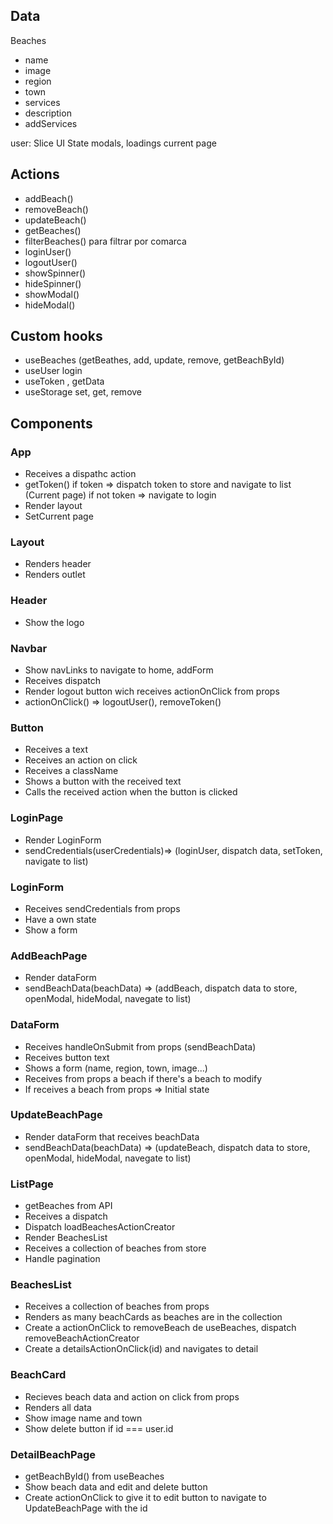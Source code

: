 ## Data

Beaches

- name
- image
- region
- town
- services
- description
- addServices

user: Slice
UI State modals, loadings
current page

## Actions

- addBeach()
- removeBeach()
- updateBeach()
- getBeaches()
- filterBeaches() para filtrar por comarca
- loginUser()
- logoutUser()
- showSpinner()
- hideSpinner()
- showModal()
- hideModal()

## Custom hooks

- useBeaches (getBeathes, add, update, remove, getBeachById)
- useUser login
- useToken , getData
- useStorage set, get, remove

## Components

### App

- Receives a dispathc action
- getToken()
  if token => dispatch token to store and navigate to list (Current page)
  if not token => navigate to login
- Render layout
- SetCurrent page

### Layout

- Renders header
- Renders outlet

### Header

- Show the logo

### Navbar

- Show navLinks to navigate to home, addForm
- Receives dispatch
- Render logout button wich receives actionOnClick from props
- actionOnClick() => logoutUser(), removeToken()

### Button

- Receives a text
- Receives an action on click
- Receives a className
- Shows a button with the received text
- Calls the received action when the button is clicked

### LoginPage

- Render LoginForm
- sendCredentials(userCredentials)=> (loginUser, dispatch data, setToken, navigate to list)

### LoginForm

- Receives sendCredentials from props
- Have a own state
- Show a form

### AddBeachPage

- Render dataForm
- sendBeachData(beachData) => (addBeach, dispatch data to store, openModal, hideModal, navegate to list)

### DataForm

- Receives handleOnSubmit from props (sendBeachData)
- Receives button text
- Shows a form (name, region, town, image...)
- Receives from props a beach if there's a beach to modify
- If receives a beach from props => Initial state

### UpdateBeachPage

- Render dataForm that receives beachData
- sendBeachData(beachData) => (updateBeach, dispatch data to store, openModal, hideModal, navegate to list)

### ListPage

- getBeaches from API
- Receives a dispatch
- Dispatch loadBeachesActionCreator
- Render BeachesList
- Receives a collection of beaches from store
- Handle pagination

### BeachesList

- Receives a collection of beaches from props
- Renders as many beachCards as beaches are in the collection
- Create a actionOnClick to removeBeach de useBeaches, dispatch removeBeachActionCreator
- Create a detailsActionOnClick(id) and navigates to detail

### BeachCard

- Recieves beach data and action on click from props
- Renders all data
- Show image name and town
- Show delete button if id === user.id

### DetailBeachPage

- getBeachById() from useBeaches
- Show beach data and edit and delete button
- Create actionOnClick to give it to edit button to navigate to UpdateBeachPage with the id
